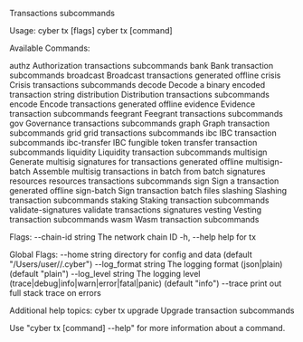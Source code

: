 Transactions subcommands

Usage:
  cyber tx [flags]
  cyber tx [command]

Available Commands:
                      
  authz               Authorization transactions subcommands
  bank                Bank transaction subcommands
  broadcast           Broadcast transactions generated offline
  crisis              Crisis transactions subcommands
  decode              Decode a binary encoded transaction string
  distribution        Distribution transactions subcommands
  encode              Encode transactions generated offline
  evidence            Evidence transaction subcommands
  feegrant            Feegrant transactions subcommands
  gov                 Governance transactions subcommands
  graph               Graph transaction subcommands
  grid                grid transactions subcommands
  ibc                 IBC transaction subcommands
  ibc-transfer        IBC fungible token transfer transaction subcommands
  liquidity           Liquidity transaction subcommands
  multisign           Generate multisig signatures for transactions generated offline
  multisign-batch     Assemble multisig transactions in batch from batch signatures
  resources           resources transactions subcommands
  sign                Sign a transaction generated offline
  sign-batch          Sign transaction batch files
  slashing            Slashing transaction subcommands
  staking             Staking transaction subcommands
  validate-signatures validate transactions signatures
  vesting             Vesting transaction subcommands
  wasm                Wasm transaction subcommands

Flags:
      --chain-id string   The network chain ID
  -h, --help              help for tx

Global Flags:
      --home string         directory for config and data (default "/Users/user//.cyber")
      --log_format string   The logging format (json|plain) (default "plain")
      --log_level string    The logging level (trace|debug|info|warn|error|fatal|panic) (default "info")
      --trace               print out full stack trace on errors

Additional help topics:
  cyber tx upgrade       Upgrade transaction subcommands

Use "cyber tx [command] --help" for more information about a command.
